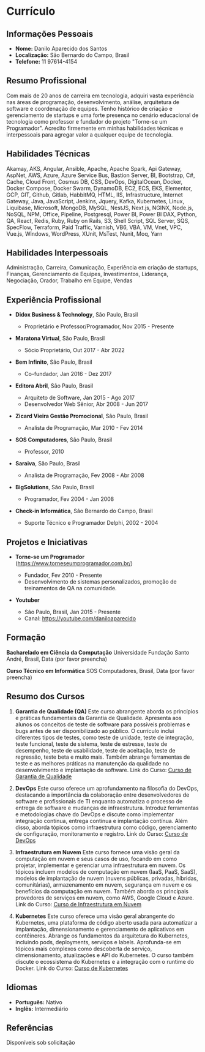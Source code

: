 # Currículo

## Informações Pessoais
- **Nome:** Danilo Aparecido dos Santos
- **Localização:** São Bernardo do Campo, Brasil
- **Telefone:** 11 97614-4154

## Resumo Profissional
Com mais de 20 anos de carreira em tecnologia, adquiri vasta experiência nas áreas de programação, desenvolvimento, análise, arquitetura de software e coordenação de equipes. Tenho histórico de criação e gerenciamento de startups e uma forte presença no cenário educacional de tecnologia como professor e fundador do projeto "Torne-se um Programador". Acredito firmemente em minhas habilidades técnicas e interpessoais para agregar valor a qualquer equipe de tecnologia.

## Habilidades Técnicas
Akamay, AKS, Angular, Ansible, Apache, Apache Spark, Api Gateway, AspNet, AWS, Azure, Azure Service Bus, Bastion Server, BI, Bootstrap, C#, Cache, Cloud Front, Cosmus DB, CSS, DevOps, DigitalOcean, Docker, Docker Compose, Docker Swarm, DynamoDB, EC2, ECS, EKS, Elementor, GCP, GIT, Github, Gitlab, HabbitMQ, HTML, IIS, Infrastructure, Internet Gateway, Java, JavaScript, Jenkins, Jquery, Kafka, Kubernetes, Linux, Liquibase, Microsoft, MongoDB, MySQL, NestJS, Next.js, NGINX, Node.js, NoSQL, NPM, Office, Pipeline, Postgresql, Power BI, Power BI DAX, Python, QA, React, Redis, Ruby, Ruby on Rails, S3, Shell Script, SQL Server, SQS, SpecFlow, Terraform, Paid Traffic, Varnish, VB6, VBA, VM, Vnet, VPC, Vue.js, Windows, WordPress, XUnit, MsTest, Nunit, Moq, Yarn

## Habilidades Interpessoais
Administração, Carreira, Comunicação, Experiência em criação de startups, Finanças, Gerenciamento de Equipes, Investimentos, Liderança, Negociação, Orador, Trabalho em Equipe, Vendas

## Experiência Profissional

- **Didox Business & Technology**, São Paulo, Brasil
  - Proprietário e Professor/Programador, Nov 2015 - Presente

- **Maratona Virtual**, São Paulo, Brasil
  - Sócio Proprietário, Out 2017 - Abr 2022

- **Bem Infinito**, São Paulo, Brasil
  - Co-fundador, Jan 2016 - Dez 2017

- **Editora Abril**, São Paulo, Brasil
  - Arquiteto de Software, Jan 2015 - Ago 2017
  - Desenvolvedor Web Sênior, Abr 2008 - Jun 2017

- **Zicard Vieira Gestão Promocional**, São Paulo, Brasil
  - Analista de Programação, Mar 2010 - Fev 2014

- **SOS Computadores**, São Paulo, Brasil
  - Professor, 2010

- **Saraiva**, São Paulo, Brasil
  - Analista de Programação, Fev 2008 - Abr 2008

- **BigSolutions**, São Paulo, Brasil
  - Programador, Fev 2004 - Jan 2008

- **Check-in Informática**, São Bernardo do Campo, Brasil
  - Suporte Técnico e Programador Delphi, 2002 - 2004

## Projetos e Iniciativas

- **Torne-se um Programador** (https://www.torneseumprogramador.com.br/)
  - Fundador, Fev 2010 - Presente
  - Desenvolvimento de sistemas personalizados, promoção de treinamentos de QA na comunidade.

- **Youtuber**
  - São Paulo, Brasil, Jan 2015 - Presente
  - Canal: https://youtube.com/daniloaparecido

## Formação

**Bacharelado em Ciência da Computação**
Universidade Fundação Santo André, Brasil, Data (por favor preencha)

**Curso Técnico em Informática**
SOS Computadores, Brasil, Data (por favor preencha)

## Resumo dos Cursos

1. **Garantia de Qualidade (QA)**
   Este curso abrangente aborda os princípios e práticas fundamentais da Garantia de Qualidade. Apresenta aos alunos os conceitos de teste de software para possíveis problemas e bugs antes de ser disponibilizado ao público. O currículo inclui diferentes tipos de testes, como teste de unidade, teste de integração, teste funcional, teste de sistema, teste de estresse, teste de desempenho, teste de usabilidade, teste de aceitação, teste de regressão, teste beta e muito mais. Também abrange ferramentas de teste e as melhores práticas na manutenção da qualidade no desenvolvimento e implantação de software. 
   Link do Curso: [Curso de Garantia de Qualidade](https://www.torneseumprogramador.com.br/cursos/quality_assurance/aulas)

2. **DevOps**
   Este curso oferece um aprofundamento na filosofia do DevOps, destacando a importância da colaboração entre desenvolvedores de software e profissionais de TI enquanto automatiza o processo de entrega de software e mudanças de infraestrutura. Introduz ferramentas e metodologias chave do DevOps e discute como implementar integração contínua, entrega contínua e implantação contínua. Além disso, aborda tópicos como infraestrutura como código, gerenciamento de configuração, monitoramento e registro.
   Link do Curso: [Curso de DevOps](https://www.torneseumprogramador.com.br/cursos/devops/aulas)

3. **Infraestrutura em Nuvem**
   Este curso fornece uma visão geral da computação em nuvem e seus casos de uso, focando em como projetar, implementar e gerenciar uma infraestrutura em nuvem. Os tópicos incluem modelos de computação em nuvem (IaaS, PaaS, SaaS), modelos de implantação de nuvem (nuvens públicas, privadas, híbridas, comunitárias), armazenamento em nuvem, segurança em nuvem e os benefícios da computação em nuvem. Também aborda os principais provedores de serviços em nuvem, como AWS, Google Cloud e Azure.
   Link do Curso: [Curso de Infraestrutura em Nuvem](https://www.torneseumprogramador.com.br/cursos/infra_nuvem/aulas)

4. **Kubernetes**
   Este curso oferece uma visão geral abrangente do Kubernetes, uma plataforma de código aberto usada para automatizar a implantação, dimensionamento e gerenciamento de aplicativos em contêineres. Abrange os fundamentos da arquitetura do Kubernetes, incluindo pods, deployments, serviços e labels. Aprofunda-se em tópicos mais complexos como descoberta de serviço, dimensionamento, atualizações e API do Kubernetes. O curso também discute o ecossistema do Kubernetes e a integração com o runtime do Docker.
   Link do Curso: [Curso de Kubernetes](https://www.torneseumprogramador.com.br/cursos/kubernetes/aulas)

## Idiomas

- **Português:** Nativo
- **Inglês:** Intermediário

## Referências
Disponíveis sob solicitação

